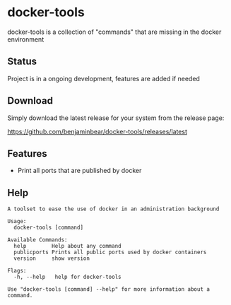 # docker-tools

docker-tools is a collection of "commands" that are missing in the docker environment

## Status

Project is in a ongoing development, features are added if needed

## Download

Simply download the latest release for your system from the release page:

https://github.com/benjaminbear/docker-tools/releases/latest

## Features

- Print all ports that are published by docker

## Help

```
A toolset to ease the use of docker in an administration background

Usage:
  docker-tools [command]

Available Commands:
  help        Help about any command
  publicports Prints all public ports used by docker containers
  version     show version

Flags:
  -h, --help   help for docker-tools

Use "docker-tools [command] --help" for more information about a command.
```
